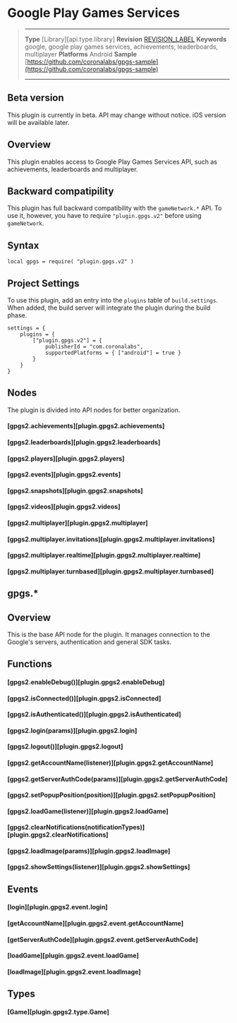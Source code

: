 # Google Play Games Services

> --------------------- ------------------------------------------------------------------------------------------
> __Type__              [Library][api.type.library]
> __Revision__          [REVISION_LABEL](REVISION_URL)
> __Keywords__          google, google play games services, achievements, leaderboards, multiplayer
> __Platforms__         Android
> __Sample__            [https://github.com/coronalabs/gpgs-sample](https://github.com/coronalabs/gpgs-sample)
> --------------------- ------------------------------------------------------------------------------------------

## Beta version

This plugin is currently in beta. API may change without notice.
iOS version will be available later.

## Overview

This plugin enables access to Google Play Games Services API, such as achievements, leaderboards and multiplayer.

## Backward compatipility

This plugin has full backward compatibility with the `gameNetwork.*` API. To use it, however, you have to require `"plugin.gpgs.v2"` before using `gameNetwork`.

## Syntax

	local gpgs = require( "plugin.gpgs.v2" )

## Project Settings

To use this plugin, add an entry into the `plugins` table of `build.settings`. When added, the build server will integrate the plugin during the build phase.

	settings = {
		plugins = {
			["plugin.gpgs.v2"] = {
				publisherId = "com.coronalabs",
				supportedPlatforms = { ["android"] = true }
			}
		}
	}

## Nodes

The plugin is divided into API nodes for better organization.

#### [gpgs2.achievements][plugin.gpgs2.achievements]

#### [gpgs2.leaderboards][plugin.gpgs2.leaderboards]

#### [gpgs2.players][plugin.gpgs2.players]

#### [gpgs2.events][plugin.gpgs2.events]

#### [gpgs2.snapshots][plugin.gpgs2.snapshots]

#### [gpgs2.videos][plugin.gpgs2.videos]

#### [gpgs2.multiplayer][plugin.gpgs2.multiplayer]

#### [gpgs2.multiplayer.invitations][plugin.gpgs2.multiplayer.invitations]

#### [gpgs2.multiplayer.realtime][plugin.gpgs2.multiplayer.realtime]

#### [gpgs2.multiplayer.turnbased][plugin.gpgs2.multiplayer.turnbased]

## gpgs.*

## Overview

This is the base API node for the plugin. It manages connection to the Google's servers, authentication and general SDK tasks.

## Functions

#### [gpgs2.enableDebug()][plugin.gpgs2.enableDebug]

#### [gpgs2.isConnected()][plugin.gpgs2.isConnected]

#### [gpgs2.isAuthenticated()][plugin.gpgs2.isAuthenticated]

#### [gpgs2.login(params)][plugin.gpgs2.login]

#### [gpgs2.logout()][plugin.gpgs2.logout]

#### [gpgs2.getAccountName(listener)][plugin.gpgs2.getAccountName]

#### [gpgs2.getServerAuthCode(params)][plugin.gpgs2.getServerAuthCode]

#### [gpgs2.setPopupPosition(position)][plugin.gpgs2.setPopupPosition]

#### [gpgs2.loadGame(listener)][plugin.gpgs2.loadGame]

#### [gpgs2.clearNotifications(notificationTypes)][plugin.gpgs2.clearNotifications]

#### [gpgs2.loadImage(params)][plugin.gpgs2.loadImage]

#### [gpgs2.showSettings(listener)][plugin.gpgs2.showSettings]

## Events

#### [login][plugin.gpgs2.event.login]

#### [getAccountName][plugin.gpgs2.event.getAccountName]

#### [getServerAuthCode][plugin.gpgs2.event.getServerAuthCode]

#### [loadGame][plugin.gpgs2.event.loadGame]

#### [loadImage][plugin.gpgs2.event.loadImage]

## Types

#### [Game][plugin.gpgs2.type.Game]
